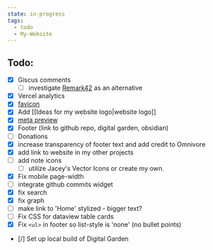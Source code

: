 ```yaml
---
state: in-progress
tags:
  - todo
  - My-Website
---
```

## Todo:

- [x] Giscus comments
    - [ ] investigate [Remark42](https://remark42.com/) as an alternative
- [x] Vercel analytics
- [x] [favicon](https://dg-docs.ole.dev/getting-started/04-appearance-settings/#favicon)
- [x] Add [[Ideas for my website logo|website logo]]
- [x] [meta preview](https://dg-docs.ole.dev/advanced/note-specific-settings/#metatags)
- [x] Footer (link to github repo, digital garden, obsidian)
- [ ] Donations
- [x] increase transparency of footer text and add credit to Omnivore
- [x] add link to website in my other projects
- [ ] add note icons
	- [ ] utilize Jacey's Vector Icons or create my own.
- [x] Fix mobile page-width
- [ ] integrate github commits widget
- [x] fix search
- [x] fix graph
- [ ] make link to 'Home' stylized - bigger text?
- [ ] Fix CSS for dataview table cards
- [x] Fix `<ul>` in footer so list-style is 'none' (no bullet points)
- [/] Set up local build of Digital Garden